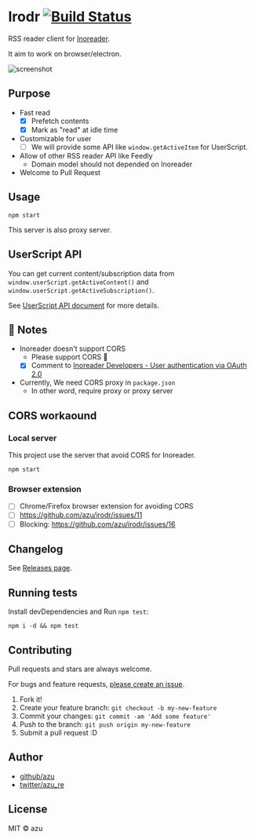 # Irodr [![Build Status](https://travis-ci.org/azu/irodr.svg?branch=master)](https://travis-ci.org/azu/irodr)

RSS reader client for [Inoreader](http://www.inoreader.com/ "Inoreader").

It aim to work on browser/electron.

![screenshot](https://media.giphy.com/media/3o7aD1E8CZAirML9WE/giphy.gif)

## Purpose

- Fast read
    - [x] Prefetch contents
    - [x] Mark as "read" at idle time
- Customizable for user
    - [ ] We will provide some API like `window.getActiveItem` for UserScript.
- Allow of other RSS reader API like Feedly
    - Domain model should not depended on Inoreader
- Welcome to Pull Request

## Usage

    npm start

This server is also proxy server.

## UserScript API

You can get current content/subscription data from `window.userScript.getActiveContent()` and `window.userScript.getActiveSubscription()`.

See [UserScript API document](src/component/container/App/UserScript) for more details.

## :memo: Notes

- Inoreader doesn't support CORS
    - Please support CORS :bow:
    - [x] Comment to [Inoreader Developers - User authentication via OAuth 2.0](http://www.inoreader.com/developers/oauth "Inoreader Developers - User authentication via OAuth 2.0")
- Currently, We need CORS proxy in `package.json`
    - In other word, require proxy or proxy server

## CORS workaound

### Local server

This project use the server that avoid CORS for Inoreader.

    npm start

### Browser extension

- [ ] Chrome/Firefox browser extension for avoiding CORS
- [ ] <https://github.com/azu/irodr/issues/11>
- [ ] Blocking: <https://github.com/azu/irodr/issues/16>

## Changelog

See [Releases page](https://github.com/azu/irodr/releases).

## Running tests

Install devDependencies and Run `npm test`:

    npm i -d && npm test

## Contributing

Pull requests and stars are always welcome.

For bugs and feature requests, [please create an issue](https://github.com/azu/irodr/issues).

1. Fork it!
2. Create your feature branch: `git checkout -b my-new-feature`
3. Commit your changes: `git commit -am 'Add some feature'`
4. Push to the branch: `git push origin my-new-feature`
5. Submit a pull request :D

## Author

- [github/azu](https://github.com/azu)
- [twitter/azu_re](https://twitter.com/azu_re)

## License

MIT © azu
